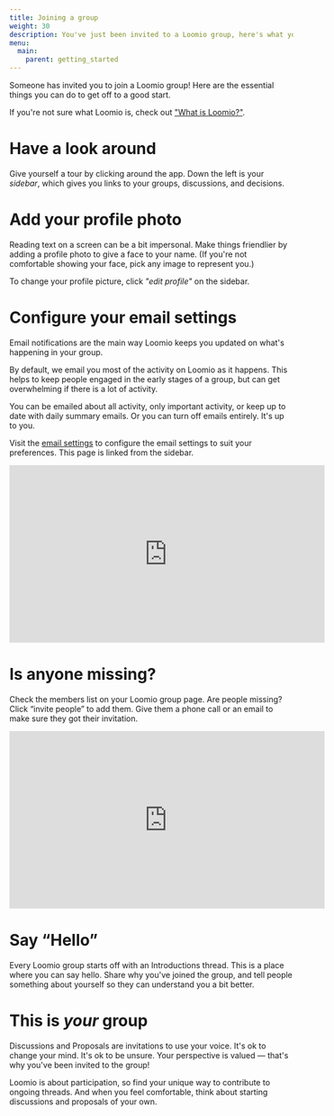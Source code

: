 ```yaml
---
title: Joining a group
weight: 30
description: You've just been invited to a Loomio group, here's what you need to know.
menu:
  main:
    parent: getting_started
---
```


Someone has invited you to join a Loomio group! Here are the essential things you can do to get off to a good start.

If you're not sure what Loomio is, check out ["What is Loomio?"](overview.md).

# Have a look around
Give yourself a tour by clicking around the app. Down the left is your *sidebar*, which gives you links to your groups, discussions, and decisions.

# Add your profile photo
Reading text on a screen can be a bit impersonal. Make things friendlier by adding a profile photo to give a face to your name. (If you're not comfortable showing your face, pick any image to represent you.)

To change your profile picture, click *"edit profile"* on the sidebar.

# Configure your email settings

Email notifications are the main way Loomio keeps you updated on what's happening in your group.

By default, we email you most of the activity on Loomio as it happens. This helps to keep people engaged in the early stages of a group, but can get overwhelming if there is a lot of activity.

You can be emailed about all activity, only important activity, or keep up to date with daily summary emails. Or you can turn off emails entirely. It's up to you.

Visit the [email settings](https://www.loomio.org/email_preferences) to configure the email settings to suit your preferences. This page is linked from the sidebar.

<iframe width="560" height="315" src="https://www.youtube.com/embed/OUF4p1JNalY" frameborder="0" allowfullscreen></iframe>


# Is anyone missing?

Check the members list on your Loomio group page. Are people missing? Click “invite people” to add them. Give them a phone call or an email to make sure they got their invitation.

<iframe width="560" height="315" src="https://www.youtube.com/embed/xwE0IM1k64E" frameborder="0" allowfullscreen></iframe>

# Say “Hello”
Every Loomio group starts off with an Introductions thread. This is a place where you can say hello. Share why you've joined the group, and tell people something about yourself so they can understand you a bit better.

# This is *your* group
Discussions and Proposals are invitations to use your voice. It's ok to change your mind. It's ok to be unsure. Your perspective is valued — that's why you've been invited to the group!

Loomio is about participation, so find your unique way to contribute to ongoing threads. And when you feel comfortable, think about starting discussions and proposals of your own.
